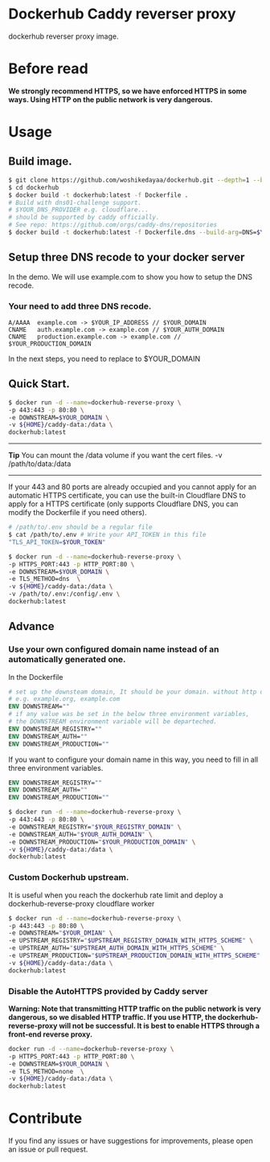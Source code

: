 # Dockerhub Caddy reverser proxy
dockerhub reverser proxy image.

# Before read
**We strongly recommend HTTPS, so we have enforced HTTPS in some ways.
Using HTTP on the public network is very dangerous.**

# Usage
## Build image.
```sh
$ git clone https://github.com/woshikedayaa/dockerhub.git --depth=1 --branch=main
$ cd dockerhub
$ docker build -t dockerhub:latest -f Dockerfile .
# Build with dns01-challenge support.
# $YOUR_DNS_PROVIDER e.g. cloudflare...
# should be supported by caddy officially.
# See repo: https://github.com/orgs/caddy-dns/repositories
$ docker build -t dockerhub:latest -f Dockerfile.dns --build-arg=DNS=$YOUR_DNS_PROVIDER.
```

## Setup three DNS recode to your docker server
In the demo. We will use example.com to show you how to setup the DNS recode.
### Your need to add three DNS recode.
```text
A/AAAA  example.com -> $YOUR_IP_ADDRESS // $YOUR_DOMAIN
CNAME   auth.example.com -> example.com // $YOUR_AUTH_DOMAIN
CNAME   production.example.com -> example.com // $YOUR_PRODUCTION_DOMAIN
```
In the next steps, you  need to replace to $YOUR_DOMAIN
## Quick Start.
```sh
$ docker run -d --name=dockerhub-reverse-proxy \
-p 443:443 -p 80:80 \
-e DOWNSTREAM=$YOUR_DOMAIN \
-v ${HOME}/caddy-data:/data \
dockerhub:latest
```
- - -
**Tip**
You can mount the /data volume if you want the cert files.
-v /path/to/data:/data
- - -
If your 443 and 80 ports are already occupied and you cannot apply for an automatic HTTPS certificate,
you can use the built-in Cloudflare DNS to apply for a HTTPS certificate
(only supports Cloudflare DNS, you can modify the Dockerfile if you need others).

```sh
# /path/to/.env should be a regular file
$ cat /path/to/.env # Write your API_TOKEN in this file
"TLS_API_TOKEN=$YOUR_TOKEN"

$ docker run -d --name=dockerhub-reverse-proxy \
-p HTTPS_PORT:443 -p HTTP_PORT:80 \
-e DOWNSTREAM=$YOUR_DOMAIN \
-e TLS_METHOD=dns  \
-v ${HOME}/caddy-data:/data \
-v /path/to/.env:/config/.env \
dockerhub:latest
```

## Advance
### Use your own configured domain name instead of an automatically generated one.
In the Dockerfile
```Dockerfile
# set up the downsteam domain, It should be your domain. without http or https schemes.
# e.g. example.org, example.com
ENV DOWNSTREAM=""
# if any value was be set in the below three environment variables,
# the DOWNSTREAM environment variable will be departeched.
ENV DOWNSTREAM_REGISTRY=""
ENV DOWNSTREAM_AUTH=""
ENV DOWNSTREAM_PRODUCTION=""
```
If you want to configure your domain name in this way,
you need to fill in all three environment variables.
```Dockerfile
ENV DOWNSTREAM_REGISTRY=""
ENV DOWNSTREAM_AUTH=""
ENV DOWNSTREAM_PRODUCTION=""
```
```sh
$ docker run -d --name=dockerhub-reverse-proxy \
-p 443:443 -p 80:80 \
-e DOWNSTREAM_REGISTRY="$YOUR_REGISTRY_DOMAIN" \
-e DOWNSTREAM_AUTH="$YOUR_AUTH_DOMAIN" \
-e DOWNSTREAM_PRODUCTION="$YOUR_PRODUCTION_DOMAIN" \
-v ${HOME}/caddy-data:/data \
dockerhub:latest
```
### Custom Dockerhub upstream.
It is useful when you reach the dockerhub rate limit and deploy a dockerhub-reverse-proxy cloudflare worker
```sh
$ docker run -d --name=dockerhub-reverse-proxy \
-p 443:443 -p 80:80 \
-e DOWNSTREAM="$YOUR_DMIAN" \
-e UPSTREAM_REGISTRY="$UPSTREAM_REGISTRY_DOMAIN_WITH_HTTPS_SCHEME" \
-e UPSTREAM_AUTH="$UPSTREAM_AUTH_DOMAIN_WITH_HTTPS_SCHEME" \
-e UPSTREAM_PRODUCTION="$UPSTREAM_PRODUCTION_DOMAIN_WITH_HTTPS_SCHEME" \
-v ${HOME}/caddy-data:/data \
dockerhub:latest
```

### Disable the AutoHTTPS provided by Caddy server
**Warning: Note that transmitting HTTP traffic on the public network is very dangerous,
so we disabled HTTP traffic. If you use HTTP, the dockerhub-reverse-proxy will not be successful.
It is best to enable HTTPS through a front-end reverse proxy.**
```sh
docker run -d --name=dockerhub-reverse-proxy \
-p HTTPS_PORT:443 -p HTTP_PORT:80 \
-e DOWNSTREAM=$YOUR_DOMAIN \
-e TLS_METHOD=none  \
-v ${HOME}/caddy-data:/data \
dockerhub:latest
```
# Contribute
If you find any issues or have suggestions for improvements, please open an issue or pull request.
